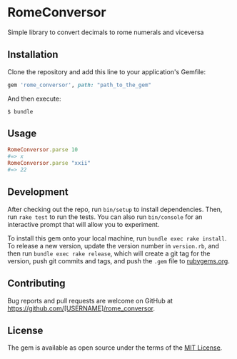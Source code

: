 # RomeConversor

Simple library to convert decimals to rome numerals and viceversa

## Installation

Clone the repository and add this line to your application's Gemfile:

```ruby
gem 'rome_conversor', path: "path_to_the_gem"
```

And then execute:

    $ bundle

## Usage

```ruby
RomeConversor.parse 10
#=> x
RomeConversor.parse "xxii"
#=> 22
```

## Development

After checking out the repo, run `bin/setup` to install dependencies. Then, run `rake test` to run the tests. You can also run `bin/console` for an interactive prompt that will allow you to experiment.

To install this gem onto your local machine, run `bundle exec rake install`. To release a new version, update the version number in `version.rb`, and then run `bundle exec rake release`, which will create a git tag for the version, push git commits and tags, and push the `.gem` file to [rubygems.org](https://rubygems.org).

## Contributing

Bug reports and pull requests are welcome on GitHub at https://github.com/[USERNAME]/rome_conversor.


## License

The gem is available as open source under the terms of the [MIT License](http://opensource.org/licenses/MIT).

